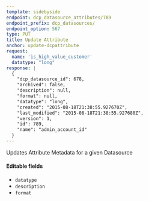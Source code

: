 ```yaml
---
template: sidebyside
endpoint: dcp_datasource_attributes/789
endpoint_prefix: dcp_datasources/
endpoint_option: 567
type: PUT
title: Update Attribute
anchor: update-dcpattribute
request:
  name: 'is_high_value_customer'
  datatype: "long"
response: |
  {
    "dcp_datasource_id": 678,
    "archived": false,
    "description": null,
    "format": null,
    "datatype": "long",
    "created": "2015-08-18T21:38:55.927670Z",
    "last_modified": "2015-08-18T21:38:55.927680Z",
    "version": 1,
    "id": 789,
    "name": "admin_account_id"
  }
---
```

Updates Attribute Metadata for a given Datasource

#### Editable fields
- `datatype`
- `description`
- `format`
